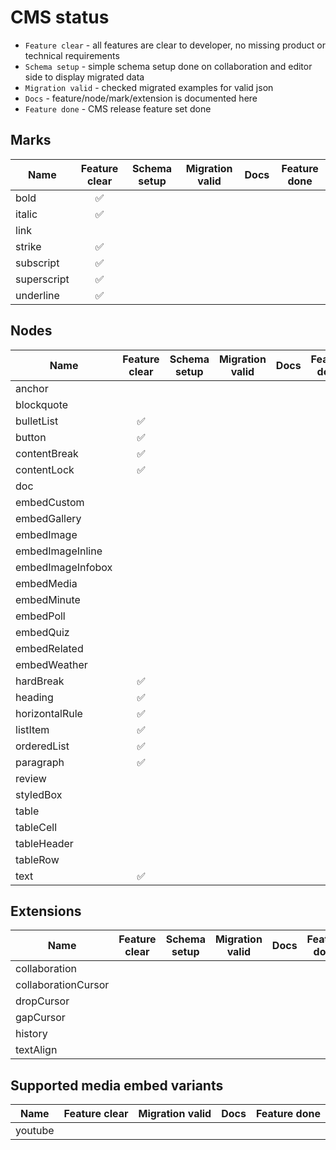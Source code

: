 # CMS status

- `Feature clear` - all features are clear to developer, no missing product or technical requirements
- `Schema setup` - simple schema setup done on collaboration and editor side to display migrated data
- `Migration valid` - checked migrated examples for valid json
- `Docs` - feature/node/mark/extension is documented here
- `Feature done` - CMS release feature set done

## Marks
| Name        | Feature clear | Schema setup | Migration valid | Docs | Feature done |
|-------------|:-------------:|:------------:|:---------------:|------|:------------:|
| bold        |       ✅       |              |                 |      |              |
| italic      |       ✅       |              |                 |      |              |
| link        |               |              |                 |      |              |
| strike      |       ✅       |              |                 |      |              |
| subscript   |       ✅       |              |                 |      |              |
| superscript |       ✅       |              |                 |      |              |
| underline   |       ✅       |              |                 |      |              |

## Nodes
| Name              | Feature clear | Schema setup | Migration valid | Docs | Feature done |
|-------------------|:-------------:|:------------:|:---------------:|------|:------------:|
| anchor            |               |              |                 |      |              |
| blockquote        |               |              |                 |      |              |
| bulletList        |       ✅       |              |                 |      |              |
| button            |       ✅       |              |                 |      |              |
| contentBreak      |       ✅       |              |                 |      |              |
| contentLock       |       ✅       |              |                 |      |              |
| doc               |               |              |                 |      |              |
| embedCustom       |               |              |                 |      |              |
| embedGallery      |               |              |                 |      |              |
| embedImage        |               |              |                 |      |              |
| embedImageInline  |               |              |                 |      |              |
| embedImageInfobox |               |              |                 |      |              |
| embedMedia        |               |              |                 |      |              |
| embedMinute       |               |              |                 |      |              |
| embedPoll         |               |              |                 |      |              |
| embedQuiz         |               |              |                 |      |              |
| embedRelated      |               |              |                 |      |              |
| embedWeather      |               |              |                 |      |              |
| hardBreak         |       ✅       |              |                 |      |              |
| heading           |       ✅       |              |                 |      |              |
| horizontalRule    |       ✅       |              |                 |      |              |
| listItem          |       ✅       |              |                 |      |              |
| orderedList       |       ✅       |              |                 |      |              |
| paragraph         |       ✅       |              |                 |      |              |
| review            |               |              |                 |      |              |
| styledBox         |               |              |                 |      |              |
| table             |               |              |                 |      |              |
| tableCell         |               |              |                 |      |              |
| tableHeader       |               |              |                 |      |              |
| tableRow          |               |              |                 |      |              |
| text              |       ✅       |              |                 |      |              |

## Extensions
| Name                | Feature clear | Schema setup | Migration valid | Docs | Feature done |
|---------------------|:-------------:|:------------:|:---------------:|------|:------------:|
| collaboration       |               |              |                 |      |              |
| collaborationCursor |               |              |                 |      |              |
| dropCursor          |               |              |                 |      |              |
| gapCursor           |               |              |                 |      |              |
| history             |               |              |                 |      |              |
| textAlign           |               |              |                 |      |              |

## Supported media embed variants
| Name              | Feature clear | Migration valid | Docs | Feature done |
|-------------------|:-------------:|:---------------:|------|:------------:|
| youtube           |               |                 |      |              |
